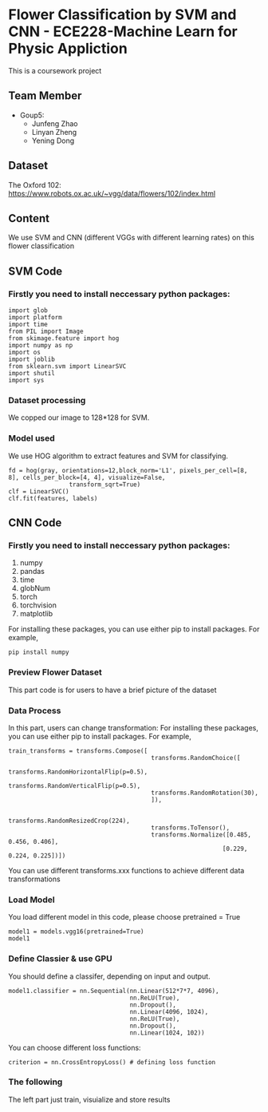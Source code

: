 # Flower Classification by SVM and CNN - ECE228-Machine Learn for Physic Appliction
This is a coursework project

## Team Member
* Goup5:
  * Junfeng Zhao
  * Linyan Zheng
  * Yening Dong

## Dataset
The Oxford 102:
https://www.robots.ox.ac.uk/~vgg/data/flowers/102/index.html

## Content
We use SVM and CNN (different VGGs with different learning rates) on this flower classification

## SVM Code
### Firstly you need to install neccessary python packages:
```
import glob
import platform
import time
from PIL import Image
from skimage.feature import hog
import numpy as np
import os
import joblib
from sklearn.svm import LinearSVC
import shutil
import sys
```
### Dataset processing
We copped our image to 128*128 for SVM.

### Model used
We use HOG algorithm to extract features and SVM for classifying.
```
fd = hog(gray, orientations=12,block_norm='L1', pixels_per_cell=[8, 8], cells_per_block=[4, 4], visualize=False,
                 transform_sqrt=True)
clf = LinearSVC()
clf.fit(features, labels)
```
## CNN Code
### Firstly you need to install neccessary python packages:
1. numpy
2. pandas
3. time
4. globNum
5. torch
6. torchvision
7. matplotlib

For installing these packages, you can use either pip to install packages. For example,
```
pip install numpy
```
### Preview Flower Dataset
This part code is for users to have a brief picture of the dataset

### Data Process
In this part, users can change transformation:
For installing these packages, you can use either pip to install packages. For example,
```
train_transforms = transforms.Compose([
                                        transforms.RandomChoice([
                                        transforms.RandomHorizontalFlip(p=0.5),
                                        transforms.RandomVerticalFlip(p=0.5),
                                        transforms.RandomRotation(30),
                                        ]),
                                        
                                        transforms.RandomResizedCrop(224),
                                        transforms.ToTensor(),
                                        transforms.Normalize([0.485, 0.456, 0.406],
                                                            [0.229, 0.224, 0.225])])
```
You can use different transforms.xxx functions to achieve different data transformations

### Load Model
You load different model in this code, please choose pretrained = True
```
model1 = models.vgg16(pretrained=True)
model1
```

### Define Classier & use GPU
You should define a classifer, depending on input and output.
```
model1.classifier = nn.Sequential(nn.Linear(512*7*7, 4096),
                                  nn.ReLU(True),
                                  nn.Dropout(),
                                  nn.Linear(4096, 1024),
                                  nn.ReLU(True),
                                  nn.Dropout(),
                                  nn.Linear(1024, 102))
```
You can choose different loss functions:
```
criterion = nn.CrossEntropyLoss() # defining loss function
```

### The following
The left part just train, visuialize and store results

